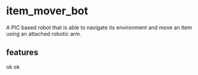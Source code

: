# item_mover_bot
A PIC based robot that is able to navigate its environment and move an item using an attached robotic arm.

## features
ok
ok
